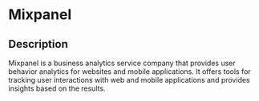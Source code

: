 # Mixpanel

## Description
Mixpanel is a business analytics service company that provides user behavior analytics for websites and mobile applications. It offers tools for tracking user interactions with web and mobile applications and provides insights based on the results.

